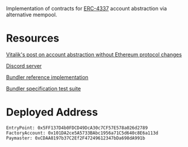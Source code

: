 Implementation of contracts for [ERC-4337](https://eips.ethereum.org/EIPS/eip-4337) account abstraction via alternative mempool.

# Resources

[Vitalik's post on account abstraction without Ethereum protocol changes](https://medium.com/infinitism/erc-4337-account-abstraction-without-ethereum-protocol-changes-d75c9d94dc4a)

[Discord server](http://discord.gg/fbDyENb6Y9)

[Bundler reference implementation](https://github.com/eth-infinitism/bundler)

[Bundler specification test suite](https://github.com/eth-infinitism/bundler-spec-tests)

# Deployed Address
```
EntryPoint: 0x5FF137D4b0FDCD49DcA30c7CF57E578a026d2789
FactoryAccount: 0x101DA2ce5A5733BAbc1956a71C5d640c8E6a113d
Paymaster: 0xCDAA8197b37C2Ef2F47249612347bDa698dA991b
```
